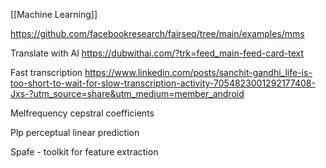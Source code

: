 [[Machine Learning]]


https://github.com/facebookresearch/fairseq/tree/main/examples/mms

Translate with AI
https://dubwithai.com/?trk=feed_main-feed-card-text

Fast transcription
https://www.linkedin.com/posts/sanchit-gandhi_life-is-too-short-to-wait-for-slow-transcription-activity-7054823001292177408-Jxs-?utm_source=share&utm_medium=member_android


Melfrequency cepstral coefficients

Plp perceptual linear prediction

Spafe - toolkit for feature extraction